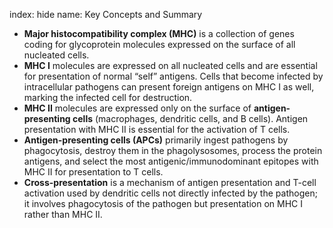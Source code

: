 index: hide
name: Key Concepts and Summary

  *  **Major histocompatibility complex (MHC)** is a collection of genes coding for glycoprotein molecules expressed on the surface of all nucleated cells.
  *  **MHC I** molecules are expressed on all nucleated cells and are essential for presentation of normal “self” antigens. Cells that become infected by intracellular pathogens can present foreign antigens on MHC I as well, marking the infected cell for destruction.
  *  **MHC II** molecules are expressed only on the surface of  **antigen-presenting cells** (macrophages, dendritic cells, and B cells). Antigen presentation with MHC II is essential for the activation of T cells.
  *  **Antigen-presenting cells (APCs)** primarily ingest pathogens by phagocytosis, destroy them in the phagolysosomes, process the protein antigens, and select the most antigenic/immunodominant epitopes with MHC II for presentation to T cells.
  *  **Cross-presentation** is a mechanism of antigen presentation and T-cell activation used by dendritic cells not directly infected by the pathogen; it involves phagocytosis of the pathogen but presentation on MHC I rather than MHC II.
